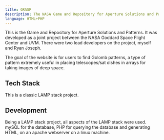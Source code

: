 ```yaml
---
title: GRASP
description: The NASA Game and Repository for Aperture Solutions and Patterns
language: HTML+PHP
---
```


This is the Game and Repository for Aperture Solutions and Patterns. It was developed as a joint project between the NASA Goddard Space Flight Center and UVM. There were two lead developers on the project, myself and Ryan Joseph.

The goal of the website is for users to find Golomb patterns, a type of pattern extremely useful in placing telescopes/sat dishes in arrays for taking images of deep space.

## Tech Stack

This is a classic LAMP stack project.

## Development

Being a LAMP stack project, all aspects of the LAMP stack were used. mySQL for the database, PHP for querying the database and generating HTML, on an apache webserver on a linux machine.
